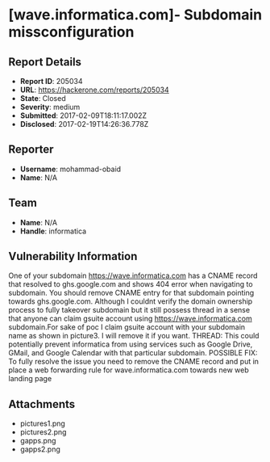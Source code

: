 # [wave.informatica.com]- Subdomain missconfiguration

## Report Details
- **Report ID**: 205034
- **URL**: https://hackerone.com/reports/205034
- **State**: Closed
- **Severity**: medium
- **Submitted**: 2017-02-09T18:11:17.002Z
- **Disclosed**: 2017-02-19T14:26:36.778Z

## Reporter
- **Username**: mohammad-obaid
- **Name**: N/A

## Team
- **Name**: N/A
- **Handle**: informatica

## Vulnerability Information
One of your subdomain https://wave.informatica.com has a CNAME record that resolved to ghs.google.com and shows 404 error when navigating to subdomain. You should remove CNAME entry for that subdomain pointing towards ghs.google.com. Although I couldnt verify the domain ownership process to fully takeover subdomain but it still possess thread in a sense that anyone can claim gsuite account using https://wave.informatica.com subdomain.For sake of poc I claim gsuite account with your subdomain name as shown in picture3. I will remove it if you want.
THREAD:
This could potentially prevent informatica from using services such as Google Drive, GMail, and Google Calendar with that particular subdomain.
POSSIBLE FIX:
To fully resolve the issue you need to remove the CNAME record and put in place a web forwarding rule for wave.informatica.com towards  new web landing page 

## Attachments
- pictures1.png
- pictures2.png
- gapps.png
- gapps2.png
